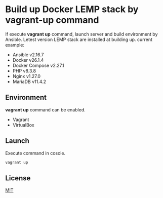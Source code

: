 # Build up Docker LEMP stack by vagrant-up command

If execute **vagrant up** command, launch server and build environment by Ansible.
Letest version LEMP stack are installed at building up.
current example:

- Ansible v2.16.7
- Docker v26.1.4
- Docker Compose v2.27.1
- PHP v8.3.8
- Nginx v1.27.0
- MariaDB v11.4.2

## Environment

**vagrant up** command can be enabled.

- Vagrant
- VirtualBox

## Launch

Execute command in cosole.

```bash
vagrant up
```

## License

[MIT](./LICENSE)
